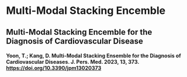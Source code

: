 # Multi-Modal Stacking Encemble

## Multi-Modal Stacking Encemble for the Diagnosis of Cardiovascular Disease 

#### Yoon, T.; Kang, D. Multi-Modal Stacking Ensemble for the Diagnosis of Cardiovascular Diseases. J. Pers. Med. 2023, 13, 373. https://doi.org/10.3390/jpm13020373
